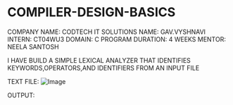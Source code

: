 # COMPILER-DESIGN-BASICS
COMPANY NAME: CODTECH IT SOLUTIONS
NAME: GAV.VYSHNAVI
INTERN: CT04WU3
DOMAIN: C PROGRAM
DURATION: 4 WEEKS
MENTOR: NEELA SANTOSH

I HAVE BUILD A SIMPLE LEXICAL ANALYZER THAT IDENTIFIES KEYWORDS,OPERATORS,AND IDENTIFIERS FROM AN INPUT FILE

TEXT FILE:
![Image](https://github.com/user-attachments/assets/14f7710e-f512-4f37-b7b4-7aa2d82a679b)

OUTPUT:


